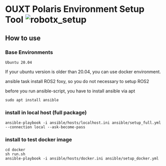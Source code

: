 # OUXT Polaris Environment Setup Tool ![robotx_setup](https://github.com/OUXT-Polaris/robotx_setup/workflows/robotx_setup/badge.svg)

## How to use

### Base Environments

```
Ubuntu 20.04
```
If your ubuntu version is older than 20.04, you can use docker environment.  

ansible task install ROS2 foxy, so you do not necessary to setup ROS2

before you run ansible-script, you have to install ansible via apt

```
sudo apt install ansible
```

### install in local host (full package)

```
ansible-playbook -i ansible/hosts/localhost.ini ansible/setup_full.yml --connection local --ask-become-pass
```

### install to test docker image

```
cd docker
sh run.sh
ansible-playbook -i ansible/hosts/docker.ini ansible/setup_docker.yml
```
